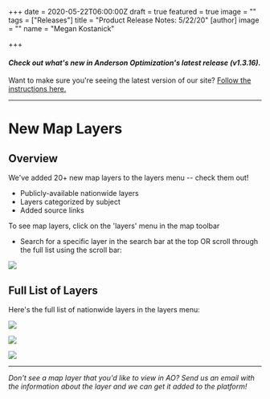 +++
date = 2020-05-22T06:00:00Z
draft = true
featured = true
image = ""
tags = ["Releases"]
title = "Product Release Notes: 5/22/20"
[author]
image = ""
name = "Megan Kostanick"

+++
#### _Check out what's new in Anderson Optimization's latest release (v1.3.16)._

Want to make sure you're seeing the latest version of our site? [Follow the instructions here.](https://docs.andersonopt.com/Prospect/VersionReleaseNotes/latestversion/ "Get Latest Version")

***

# **New Map Layers**

## Overview

We've added 20+ new map layers to the layers menu -- check them out!

* Publicly-available nationwide layers
* Layers categorized by subject
* Added source links

To see map layers, click on the 'layers' menu in the map toolbar

* Search for a specific layer in the search bar at the top OR scroll through the full list using the scroll bar:

![](/images/maplayers_search.png)

## Full List of Layers

Here's the full list of nationwide layers in the layers menu:

![](/images/admin-energy_layers.png)

![](/images/environmental-protected_layers.png)

![](/images/topo-layers.png)

***

_Don't see a map layer that you'd like to view in AO? Send us an email with the information about the layer and we can get it added to the platform!_